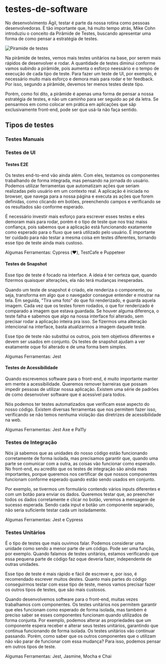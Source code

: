 # testes-de-software

No desenvolvimento Ágil, testar é parte da nossa rotina como pessoas desenvolvedoras. È tão importante que, há muito tempo atrás, Mike Cohn introduziu o conceito da Pirâmide de Testes, buscando apresentar uma forma de como pensar a estratégia de testes.

![Piramide de testes](https://res.cloudinary.com/practicaldev/image/fetch/s--BuF5otLs--/c_limit%2Cf_auto%2Cfl_progressive%2Cq_auto%2Cw_880/https://dev-to-uploads.s3.amazonaws.com/i/inn0v523cch7npqrgwl6.png)

Na pirâmide de testes, vemos mais testes unitários na base, por serem mais rápidos de desenvolver e rodar. A quantidade de testes diminui conforme vamos subindo a pirâmide, pois aumenta o esforço neessário e o tempo de execução de cada tipo de teste. Para fazer um teste de UI, por exemplo, é necessário muito mais esforço e demora mais para rodar e ter feedback. Por isso, segundo a pirâmide, devemos ter menos testes deste tipo.

Porém, como foi dito, a pirâmide é apenas uma forma de pensar a nossa estratégia de testes, e não um caminho para ser seguido ao pé da letra. Se pensarmos em como colocar em prática em aplicações que sãp exclusivamente front-end, pode ser que usá-la não faça sentido.

## Tipos de testes

### Testes Manuais

### Testes de UI

#### Testes E2E

Os testes end-to-end vão ainda além. Com eles, testamos os componentes trabalhando de forma integrada, mas pensando na jornada do usuário. Podemos utilizar ferramentas que automatizam ações que seriam realizadas pelo usuário em um contexto real. A aplicação é iniciada no browser, que navega para a nossa página e executa as ações que forem definidas, como clicando em botões, preenchendo campos e verificando se os resultados são conforme esperado.

É necessário investir mais esforço para escrever esses testes e eles demoram mais para rodar, porém é o tipo de teste que nos traz maiss confiança, pois sabemos que a aplicação está funcionando exatamente como esperado para o fluxo que será utilizado pelo usuário. É importante ter cuidado para não testar a mesma coisa em testes diferentes, tornando esse tipo de teste ainda mais custoso.

Algumas Ferramentas: Cypress (❤️), TestCafe e Puppeteer

#### Testes de Snapshot

Esse tipo de teste é focado na interface. A ideia é ter certeza que, quando fizermos quaisquer alterações, ela não terá mudanças inesperadas.

Quando um teste de snapshot é criado, ele renderiza o componente, ou seja, transforma em algo que o navegador consegue entender e mostrar na tela. Em seguida, "Tira uma foto" do que foi renderizado, e guarda aquela imagem. Cada vez que os testes forem rodados, o que for renderizado é comparado a imagem que estava guardada. Se houver alguma diferença, o teste falha e sabemos que algo na nossa interface foi alterado, sem precisar rodar a aplicação inteira pra isso. Se fizermos uma alteração intencional na interface, basta atualizarmos a imagem daquele teste. 

Esse tipo de teste não substitui os outros, pois tem objetivos diferentes e devem ser usados em conjunto. Os testes de snapshot ajudam a ver exatamente oque foi alterado e de uma forma bem simples.

Algumas Ferramentas: Jest

#### Testes de Acessibilidade

Quando escrevemos software para o front-end, é muito importante manter em mente a acessibilidade. Queremos remover barreiras que possam impedir pessoas de utilizar nossa aplicação. Existem uma série de padrôes de como desenvolver software que é acessível para todos.

Nós podemos ter testes automatizados que verificam esse aspecto do nosso código. Existem diversas ferramentas que nos permitem fazer isso, verificando se não temos nenhuma violação das diretrizes de acessibilidade na web.

Algumas Ferramentas: Jest Axe e Pa11y

### Testes de Integração

Nós já sabemos que as unidades do nosso código estão funcionando corretamente de forma isolada, mas precisamos garantir que, quando uma parte se comunicar com a outra, as coisas vão funcionar como esperado. No front-end, eu acredito que os testes de integração são ainda mais importantes, porque queremos nos certificar de que nossos componentes funcionam conforme esperado quando estão sendo usados em conjunto.

Por exemplo, se tivermos um formulário contendo vários inputs diferentes e com um botão para enviar os dados. Queremos testar que, ao preencher todos os dados corretamente e clicar no botão, veremos a mensagem de sucesso esperada. Sendo cada input e botão um componente separado, não seria suficiente testar cada um isoladamente.

Algumas Ferramentas: Jest e Cypress

### Testes Unitários

É o tipo de testes que mais ouvimos falar. Podemos considerar uma unidade como sendo a menor parte de um código. Pode ser uma função, por exemplo. Quando falamos de testes unitários, estamos verificando que essa pequena parte de código faz oque deveria fazer, independente de outras unidades.

Esse tipo de teste é mais rápido e fácil de escrever e, por isso, é recomendado escrever muitos destes. Quanto mais partes do código conseguirmos testar com esse tipo de teste, menos vamos precisar fazer os outros tipos de testes, que são mais custosos.

Quando desenvolvemos software para o front-end, muitas vezes trabalhamos com componentes. Os testes unitários nos permitem garantir que eles funcionam como esperado de forma isolada, mas também é preciso saber se esses componentes funcionam quando utilizados de forma conjunta. Por exemplo, podemos alterar as propriedades que um componente espera receber e alterar seus testes unitários, garantindo que continua funcionando de forma isolada. Os testes unitários vão continuar passando. Porém, como saber que os outros componentes que o utilizam não vão parar de funcionar com essa mudança? Para isso, podemos pensar em outros tipos de teste.

Algumas Ferramentas: Jest, Jasmine, Mocha e Chai